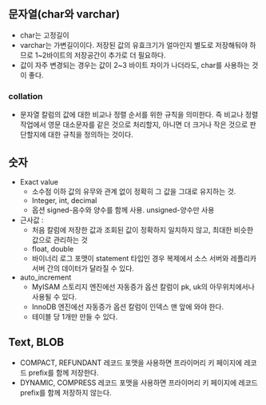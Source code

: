 ## 문자열(char와 varchar)
- char는 고정길이
- varchar는 가변길이이다. 저장된 값의 유효크기가 얼마인지 별도로 저장해둬야 하므로 1~2바이트의 저장공간이 추가로 더 필요하다.
- 값이 자주 변경되는 경우는 값이 2~3 바이트 차이가 나더라도, char를 사용하는 것이 좋다.
### collation
- 문자열 칼럼의 값에 대한 비교나 정렬 순서를 위한 규칙을 의미한다. 즉 비교나 정렬 작업에서 영문 대소문자를 같은 것으로 처리할지, 아니면 더 크거나 작은 것으로 판단할지에 대한 규칙을 정의하는 것이다.
## 숫자
- Exact value
    - 소수점 이하 값의 유무와 관계 없이 정확히 그 값을 그대로 유지하는 것.   
    - Integer, int, decimal
    - 옵션 signed-음수와 양수를 함께 사용. unsigned-양수만 사용
- 근사값 :
    - 처음 칼럼에 저장한 값과 조회된 값이 정확하지 일치하지 않고, 최대한 비슷한 값으로 관리하는 것 
    - float, double
    - 바이너리 로그 포맷이 statement 타입인 경우 복제에서 소스 서버와 레플리카 서버 간의 데이터가 달라질 수 있다.
- auto_increment
  - MyISAM 스토리지 엔진에선 자동증가 옵션 칼럼이 pk, uk의 아무위치에서나 사용될 수 있다.
  - InnoDB 엔진에선 자동증가 옵션 칼럼이 인덱스 맨 앞에 와야 한다.
  - 테이블 당 1개만 만들 수 있다.
## Text, BLOB
- COMPACT, REFUNDANT 레코드 포맷을 사용하면 프라이머리 키 페이지에 레코드 prefix를 함께 저장한다.
- DYNAMIC, COMPRESS 레코드 포맷을 사용하면 프라이머리 키 페이지에 레코드 prefix를 함께 저장하지 않는다. 
